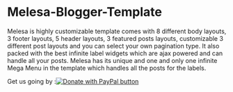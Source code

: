 # Melesa-Blogger-Template
Melesa is highly customizable template comes with 8 different body layouts, 3 footer layouts, 5 header layouts, 3 featured posts layouts, customizable 3 different post layouts and you can select your own pagination type. It also packed with the best infinite label widgets which are ajax powered and can handle all your posts. Melesa has its unique and one and only one infinite Mega Menu in the template which handles all the posts for the labels.


  <span class='fltdon' style='float:left'>	Get us going by :</span> 	<a href="https://www.paypal.com/paypalme/blossomtheme" target="_blank"><img alt='Donate with PayPal button' border='0' name='submit' src='https://www.paypalobjects.com/en_GB/i/btn/btn_donateCC_LG.gif' title='PayPal - The safer, easier way to pay online!'/></a>
